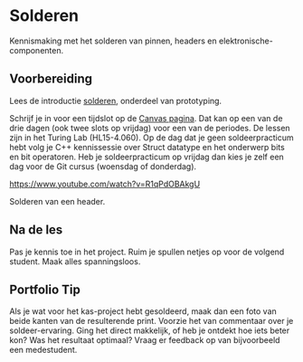 # Solderen

Kennismaking met het solderen van pinnen, headers en elektronische-componenten. 

## Voorbereiding

Lees de introductie [solderen](https://hu-ti-dev.github.io/TI-S2/hardware-interfacing/prototyping/solderen/), onderdeel van prototyping.

Schrijf je in voor een tijdslot op de [Canvas pagina](https://canvas.hu.nl/courses/39897). Dat kan op een van de drie dagen (ook twee slots op vrijdag) voor een van de periodes. De lessen zijn in het Turing Lab (HL15-4.060). Op de dag dat je geen soldeerpracticum hebt volg je C++ kennissessie over Struct datatype en het onderwerp bits en bit operatoren. Heb je soldeerpracticum op vrijdag dan kies je zelf een dag voor de Git cursus (woensdag of donderdag). 

https://www.youtube.com/watch?v=R1qPdOBAkgU

Solderen van een header.

## Na de les

Pas je kennis toe in het project. Ruim je spullen netjes op voor de volgend student. Maak alles spanningsloos.

## Portfolio Tip
Als je wat voor het kas-project hebt gesoldeerd, maak dan een foto van beide kanten van de resulterende print. Voorzie het van commentaar over je soldeer-ervaring. Ging het direct makkelijk, of heb je ontdekt hoe iets beter kon? Was het resultaat optimaal? Vraag er feedback op van bijvoorbeeld een medestudent.